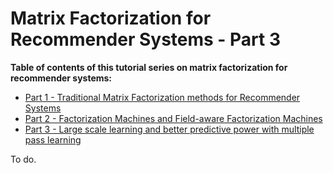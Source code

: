 # Matrix Factorization for Recommender Systems - Part 3

**Table of contents of this tutorial series on matrix factorization for recommender systems:**

- [Part 1 - Traditional Matrix Factorization methods for Recommender Systems](https://online-ml.github.io/examples/matrix-factorization-for-recommender-systems-part-1)
- [Part 2 - Factorization Machines and Field-aware Factorization Machines](https://online-ml.github.io/examples/matrix-factorization-for-recommender-systems-part-2)
- [Part 3 - Large scale learning and better predictive power with multiple pass learning](https://online-ml.github.io/examples/matrix-factorization-for-recommender-systems-part-3)

To do.
